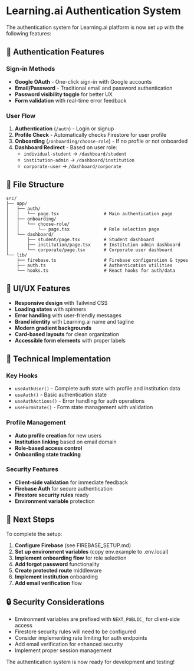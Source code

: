 # Learning.ai Authentication System

The authentication system for Learning.ai platform is now set up with the following features:

## 🔐 Authentication Features

### Sign-in Methods
- **Google OAuth** - One-click sign-in with Google accounts
- **Email/Password** - Traditional email and password authentication
- **Password visibility toggle** for better UX
- **Form validation** with real-time error feedback

### User Flow
1. **Authentication** (`/auth`) - Login or signup
2. **Profile Check** - Automatically checks Firestore for user profile
3. **Onboarding** (`/onboarding/choose-role`) - If no profile or not onboarded
4. **Dashboard Redirect** - Based on user role:
   - `individual-student` → `/dashboard/student`
   - `institution-admin` → `/dashboard/institution` 
   - `corporate-user` → `/dashboard/corporate`

## 📁 File Structure

```
src/
├── app/
│   ├── auth/
│   │   └── page.tsx                 # Main authentication page
│   ├── onboarding/
│   │   └── choose-role/
│   │       └── page.tsx             # Role selection page
│   └── dashboard/
│       ├── student/page.tsx         # Student dashboard
│       ├── institution/page.tsx     # Institution admin dashboard
│       └── corporate/page.tsx       # Corporate user dashboard
└── lib/
    ├── firebase.ts                  # Firebase configuration & types
    ├── auth.ts                      # Authentication utilities
    └── hooks.ts                     # React hooks for auth/data
```

## 🎨 UI/UX Features

- **Responsive design** with Tailwind CSS
- **Loading states** with spinners
- **Error handling** with user-friendly messages
- **Brand identity** with Learning.ai name and tagline
- **Modern gradient backgrounds**
- **Card-based layouts** for clean organization
- **Accessible form elements** with proper labels

## 🔧 Technical Implementation

### Key Hooks
- `useAuthUser()` - Complete auth state with profile and institution data
- `useAuth()` - Basic authentication state
- `useAuthActions()` - Error handling for auth operations
- `useFormState()` - Form state management with validation

### Profile Management
- **Auto profile creation** for new users
- **Institution linking** based on email domain
- **Role-based access control**
- **Onboarding state tracking**

### Security Features
- **Client-side validation** for immediate feedback
- **Firebase Auth** for secure authentication
- **Firestore security rules** ready
- **Environment variable** protection

## 🚀 Next Steps

To complete the setup:

1. **Configure Firebase** (see FIREBASE_SETUP.md)
2. **Set up environment variables** (copy env.example to .env.local)
3. **Implement onboarding flow** for role selection
4. **Add forgot password** functionality
5. **Create protected route** middleware
6. **Implement institution** onboarding
7. **Add email verification** flow

## 🔒 Security Considerations

- Environment variables are prefixed with `NEXT_PUBLIC_` for client-side access
- Firestore security rules will need to be configured
- Consider implementing rate limiting for auth endpoints
- Add email verification for enhanced security
- Implement proper session management

The authentication system is now ready for development and testing!